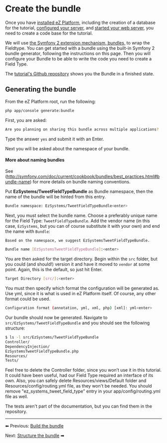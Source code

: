 # Create the bundle

Once you have [installed eZ Platform](https://doc.ez.no/x/opPfAQ), including the creation of a database for the tutorial, [configured your server](https://doc.ez.no/pages/viewpage.action?pageId=31429536), and [started your web server](https://doc.ez.no/display/DEVELOPER/Web+Server), you need to create a code base for the tutorial.

We will use [the Symfony 2 extension mechanism, bundles,](http://symfony.com/doc/current/cookbook/bundles/index.html) to wrap the Fieldtype. You can get started with a bundle using the built-in Symfony 2 bundle generator, following the instructions on this page.
Then you will configure your Bundle to be able to write the code you need to create a Field Type.

The [tutorial's Github repository](https://github.com/ezsystems/TweetFieldTypeBundle) shows you the Bundle in a finished state.

## Generating the bundle

From the eZ Platform root, run the following:

``` bash
php app/console generate:bundle
```

First, you are asked:

``` bash
Are you planning on sharing this bundle across multiple applications? [no]: yes<enter>
```

Type the answer `yes` and submit it with an Enter.

Next you will be asked about the namespace of your bundle.

#### More about naming bundles

See (http://symfony.com/doc/current/cookbook/bundles/best_practices.html#bundle-name) for more details on bundle naming conventions.

Put **EzSystems/TweetFieldTypeBundle** as Bundle namespace, then the name of the bundle will be hinted from this entry.

``` bash
Bundle namespace: EzSystems/TweetFieldTypeBundle<enter>
```

Next, you must select the bundle name. Choose a preferably unique name for the Field Type: `TweetFieldTypeBundle`. Add the vendor name (in this case, `EzSystems`, but you can of course substitute it with your own) and end the name with `Bundle`:

``` bash
Based on the namespace, we suggest EzSystemsTweetFieldTypeBundle.

Bundle name [EzSystemsTweetFieldTypeBundle]:<enter>
```

You are then asked for the target directory. Begin within the `src` folder, but you could (and should!) version it and have it moved to `vendor` at some point. Again, this is the default, so just hit Enter.

``` bash
Target Directory [src/]:<enter>
```

You must then specify which format the configuration will be generated as. Use yml, since it is what is used in eZ Platform itself. Of course, any other format could be used.

``` bash
Configuration format (annotation, yml, xml, php) [xml]: yml<enter>
```

Our bundle should now be generated. Navigate to `src/EzSystems/TweetFieldTypeBundle` and you should see the following structure:

``` bash
$ ls -l src/EzSystems/TweetFieldTypeBundle
Controller/
DependencyInjection/
EzSystemsTweetFieldTypeBundle.php
Resources/
Tests/
```

Feel free to delete the Controller folder, since you won’t use it in this tutorial. It could have been useful, had our Field Type required an interface of its own.
Also, you can safely delete Resources/views/Default folder and Resources/config/routing.yml file, as they won't be needed. You should remove "ez_systems_tweet_field_type" entry in your app/config/routing.yml file as well.

The tests aren't part of the documentation, but you can find them in the repository. 

------------------------------------------------------------------------

⬅ Previous: [Build the bundle](build_the_bundle.md)

Next: [Structure the bundle](structure_the_bundle.md) ➡
